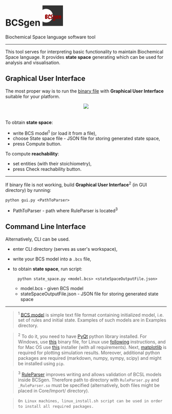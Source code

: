 # BCSgen <img src="https://raw.githubusercontent.com/sybila/BCSgen/72-pre-processing-of-rules/GUI/icons/128x128.png" width="64">  

Biochemical Space language software tool

---

This tool serves for interpreting basic functionality to maintain Biochemical Space language. It provides __state space__ generating which can be used for analysis and visualisation.

## Graphical User Interface

The most proper way is to run the [binary file](https://gitlab.fi.muni.cz/xtrojak/BCSgen/tags/v2.1) with __Graphical User Interface__ suitable for your platform.

<div align="center">
  <img src="http://i.imgur.com/7g2zp9Z.png"><br><br>
</div>

To obtain __state space__:
* write BCS model<sup>1</sup> (or load it from a file),
* choose State space file - JSON file for storing generated state space,
* press Compute button.

To compute __reachability__:
* set entities (with their stoichiometry),
* press Check reachability button.

---

If binary file is not working, build __Graphical User Interface__<sup>2</sup> (in GUI directory) by running:

    python gui.py <PathToParser>
    
* PathToParser - path where RuleParser is located<sup>3</sup>
    
## Command Line Interface

Alternatively, CLI can be used.

* enter CLI directory (serves as user's workspace),
* write your BCS model into a `.bcs` file,
* to obtain __state space__, run script:

        python state_space.py <model.bcs> <stateSpaceOutputFile.json>
        
    * model.bcs - given BCS model
    * stateSpaceOutputFile.json - JSON file for storing generated state space

---

> <sup>1</sup> [BCS model](http://sybila.fi.muni.cz/tools/bcsgen#bcsl_model) is simple text file format containing initialized model, i.e. set of rules and initial state. Examples of such models are in Examples directory.

> <sup>2</sup> To do it, you need to have [PyQt](https://wiki.python.org/moin/PyQt) python library installed. 
For Windows, use [this](http://www.lfd.uci.edu/~gohlke/pythonlibs/#pyqt4) binary file, for Linux use [following](http://pythoncentral.io/install-pyside-pyqt-on-windows-mac-linux/) instructions, and for Mac OS use [this](https://sourceforge.net/projects/pyqtx/) installer (with all requirements). Next, [matplotlib](https://matplotlib.org/users/installing.html) is required for plotting simulation results.
Moreover, additional python packages are required (markdown, numpy, sympy, scipy) and might be installed using `pip`.

> <sup>3</sup> [RuleParser](https://gitlab.fi.muni.cz/grp-sybila/rule-parser) improves writing and allows validation of BCSL models inside BCSgen. Therefore path to directory with `RuleParser.py` and `_RuleParser.so` must be specified (alternatively, both files might be placed in Core/Import/ directory).

> `On Linux machines, linux_install.sh script can be used in order to install all required packages.`
